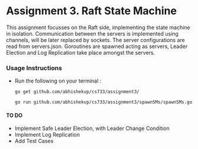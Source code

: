 Assignment 3. Raft State Machine
===============================

This assignment focusses on the Raft side, implementing the state machine in isolation. Communication between the servers is implemented using channels, will be later replaced by sockets. The server configurations are read from servers.json. Goroutines are spawned acting as servers, Leader Election and Log Replication take place amongst the servers. 

### Usage Instructions

* Run the following on your terminal :

  `go get github.com/abhishekvp/cs733/assignment3/`

  `go run github.com/abhishekvp/cs733/assignment3/spawnSMs/spawnSMs.go`



#### TO DO
* Implement Safe Leader Election, with Leader Change Condition
* Implement Log Replication
* Add Test Cases



  


